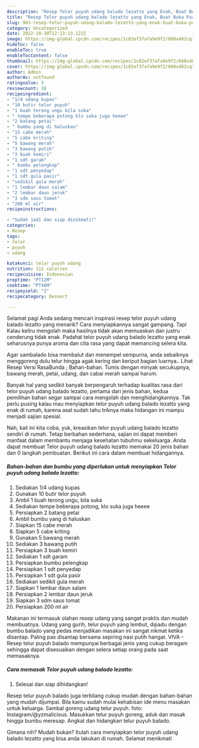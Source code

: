 ```yaml
---
description: "Resep Telor puyuh udang balado lezatto yang Enak, Buat Buka Puasa}"
title: "Resep Telor puyuh udang balado lezatto yang Enak, Buat Buka Puasa}"
slug: 963-resep-telor-puyuh-udang-balado-lezatto-yang-enak-buat-buka-puasa
category: Uncategorized
date: 2022-10-30T12:13:13.122Z
image: https://img-global.cpcdn.com/recipes/1c82ef37afa9e9f2/680x482cq70/telor-puyuh-udang-balado-lezatto-foto-resep-utama.jpg
hideToc: false
enableToc: true
enableTocContent: false
thumbnail: https://img-global.cpcdn.com/recipes/1c82ef37afa9e9f2/680x482cq70/telor-puyuh-udang-balado-lezatto-foto-resep-utama.jpg
cover: https://img-global.cpcdn.com/recipes/1c82ef37afa9e9f2/680x482cq70/telor-puyuh-udang-balado-lezatto-foto-resep-utama.jpg
author: Admin
authorAv: notfound
ratingvalue: 5
reviewcount: 16
recipeingredient:
- "1/4 udang kupas"
- "10 butir telor puyuh"
- "1 buah terong ungu bila suka"
- " tempe beberapa potong klo suka juga heeee"
- "2 batang petai"
- " bumbu yang di haluskan"
- "15 cabe merah"
- "5 cabe kriting"
- "5 bawang merah"
- "3 bawang putih"
- "3 buah kemiri"
- "1 sdt garam"
- " bumbu pelengkap"
- "1 sdt penyedap"
- "1 sdt gula pasir"
- "sedikit gula merah"
- "1 lembar daun salam"
- "2 lembar daun jeruk"
- "3 sdm saus tomat"
- "200 ml air"
recipeinstructions:

- "Sudah jadi dan siap dinikmati!"
categories:
- Resep
tags:
- telor
- puyuh
- udang

katakunci: telor puyuh udang 
nutrition: 111 calories
recipecuisine: Indonesian
preptime: "PT12M"
cooktime: "PT46M"
recipeyield: "2"
recipecategory: Dessert

---
```



Selamat pagi Anda sedang mencari inspirasi resep telor puyuh udang balado lezatto yang menarik? Cara menyiapkannya sangat gampang. Tapi Kalau keliru mengolah maka hasilnya tidak akan memuaskan dan justru cenderung tidak enak. Padahal telor puyuh udang balado lezatto yang enak seharusnya punya aroma dan cita rasa yang dapat memancing selera kita.


Agar sambalado bisa membalut dan menempel sempurna, anda sebaiknya menggoreng dulu telur hingga agak kering dan keriput bagian luarnya.. Lihat Resep Versi RasaBunda ; Bahan-bahan. Tumis dengan minyak secukupnya, bawang merah, petai, udang, dan cabai merah sampai harum.

Banyak hal yang sedikit banyak berpengaruh terhadap kualitas rasa dari telor puyuh udang balado lezatto, pertama dari jenis bahan, kedua pemilihan bahan segar sampai cara mengolah dan menghidangkannya. Tak perlu pusing kalau mau menyiapkan telor puyuh udang balado lezatto yang enak di rumah, karena asal sudah tahu triknya maka hidangan ini mampu menjadi sajian spesial.


Nah, kali ini kita coba, yuk, kreasikan telor puyuh udang balado lezatto sendiri di rumah. Tetap berbahan sederhana, sajian ini dapat memberi manfaat dalam membantu menjaga kesehatan tubuhmu sekeluarga. Anda dapat membuat Telor puyuh udang balado lezatto memakai 20 jenis bahan dan 0 langkah pembuatan. Berikut ini cara dalam membuat hidangannya.

<!--inarticleads1-->

##### Bahan-bahan dan bumbu yang diperlukan untuk menyiapkan Telor puyuh udang balado lezatto:

1. Sediakan 1/4 udang kupas
1. Gunakan 10 butir telor puyuh
1. Ambil 1 buah terong ungu, bila suka
1. Sediakan  tempe beberapa potong, klo suka juga heeee
1. Persiapkan 2 batang petai
1. Ambil  bumbu yang di haluskan
1. Siapkan 15 cabe merah
1. Siapkan 5 cabe kriting
1. Gunakan 5 bawang merah
1. Sediakan 3 bawang putih
1. Persiapkan 3 buah kemiri
1. Sediakan 1 sdt garam
1. Persiapkan  bumbu pelengkap
1. Persiapkan 1 sdt penyedap
1. Persiapkan 1 sdt gula pasir
1. Sediakan sedikit gula merah
1. Siapkan 1 lembar daun salam
1. Persiapkan 2 lembar daun jeruk
1. Siapkan 3 sdm saus tomat
1. Persiapkan 200 ml air


Makanan ini termasuk olahan resep udang yang sangat praktis dan mudah membuatnya. Udang yang gurih, telur puyuh yang lembut, dipadu dengan bumbu balado yang pedas menjadikan masakan ini sangat nikmat ketika disantap. Paling pas disantap bersama sepiring nasi putih hangat. VIVA - Resep telur puyuh balado mempunyai berbagai jenis yang cukup beragam sehingga dapat disesuaikan dengan selera setiap orang pada saat memasaknya. 

<!--inarticleads2-->

##### Cara memasak Telor puyuh udang balado lezatto:


1. Selesai dan siap dihidangkan!

Resep telur puyuh balado juga terbilang cukup mudah dengan bahan-bahan yang mudah dijumpai. Bila kamu sudah mulai kehabisan ide menu masakan untuk keluarga. Sambal goreng udang telur puyuh. foto: Instagram/@yzmalicious. Masukkan telur puyuh goreng, aduk dan masak hingga bumbu meresap. Angkat dan hidangkan telur puyuh balado. 

Gimana nih? Mudah bukan? Itulah cara menyiapkan telor puyuh udang balado lezatto yang bisa anda lakukan di rumah. Selamat menikmati
